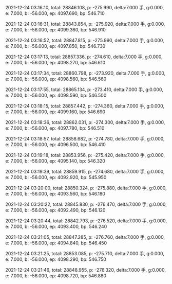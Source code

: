 2021-12-24 03:16:10, total: 28846.108, p: -275.990, delta:7.000 手, g:0.000, e: 7.000, b: -56.000, ep: 4097.690, bp: 546.710

2021-12-24 03:16:31, total: 28843.854, p: -275.920, delta:7.000 手, g:0.000, e: 7.000, b: -56.000, ep: 4099.360, bp: 546.910

2021-12-24 03:16:52, total: 28847.815, p: -275.990, delta:7.000 手, g:0.000, e: 7.000, b: -56.000, ep: 4097.850, bp: 546.730

2021-12-24 03:17:13, total: 28857.336, p: -274.610, delta:7.000 手, g:0.000, e: 7.000, b: -56.000, ep: 4098.270, bp: 546.610

2021-12-24 03:17:34, total: 28860.798, p: -273.920, delta:7.000 手, g:0.000, e: 7.000, b: -56.000, ep: 4098.560, bp: 546.560

2021-12-24 03:17:55, total: 28865.134, p: -273.410, delta:7.000 手, g:0.000, e: 7.000, b: -56.000, ep: 4098.590, bp: 546.500

2021-12-24 03:18:15, total: 28857.442, p: -274.360, delta:7.000 手, g:0.000, e: 7.000, b: -56.000, ep: 4099.160, bp: 546.690

2021-12-24 03:18:36, total: 28862.031, p: -274.300, delta:7.000 手, g:0.000, e: 7.000, b: -56.000, ep: 4097.780, bp: 546.510

2021-12-24 03:18:57, total: 28858.682, p: -274.780, delta:7.000 手, g:0.000, e: 7.000, b: -56.000, ep: 4096.500, bp: 546.410

2021-12-24 03:19:18, total: 28853.956, p: -275.420, delta:7.000 手, g:0.000, e: 7.000, b: -56.000, ep: 4095.140, bp: 546.320

2021-12-24 03:19:39, total: 28859.915, p: -274.680, delta:7.000 手, g:0.000, e: 7.000, b: -56.000, ep: 4092.920, bp: 545.950

2021-12-24 03:20:00, total: 28850.324, p: -275.880, delta:7.000 手, g:0.000, e: 7.000, b: -56.000, ep: 4093.560, bp: 546.180

2021-12-24 03:20:22, total: 28845.830, p: -276.470, delta:7.000 手, g:0.000, e: 7.000, b: -56.000, ep: 4092.490, bp: 546.120

2021-12-24 03:20:44, total: 28842.793, p: -276.520, delta:7.000 手, g:0.000, e: 7.000, b: -56.000, ep: 4093.400, bp: 546.240

2021-12-24 03:21:05, total: 28847.285, p: -276.760, delta:7.000 手, g:0.000, e: 7.000, b: -56.000, ep: 4094.840, bp: 546.450

2021-12-24 03:21:25, total: 28853.085, p: -275.710, delta:7.000 手, g:0.000, e: 7.000, b: -56.000, ep: 4098.290, bp: 546.750

2021-12-24 03:21:46, total: 28848.955, p: -276.320, delta:7.000 手, g:0.000, e: 7.000, b: -56.000, ep: 4098.720, bp: 546.880